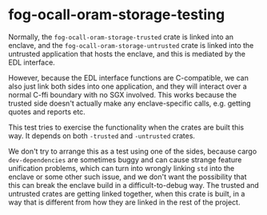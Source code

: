 fog-ocall-oram-storage-testing
==============================

Normally, the `fog-ocall-oram-storage-trusted` crate is linked into an enclave,
and the `fog-ocall-oram-storage-untrusted` crate is linked into the untrusted application
that hosts the enclave, and this is mediated by the EDL interface.

However, because the EDL interface functions are C-compatible, we can also just link
both sides into one application, and they will interact over a normal C-ffi boundary
with no SGX involved. This works because the trusted side doesn't actually make any
enclave-specific calls, e.g. getting quotes and reports etc.

This test tries to exercise the functionality when the crates are built this way.
It depends on both `-trusted` and `-untrusted` crates.

We don't try to arrange this as a test using one of the sides, because cargo
`dev-dependencies` are sometimes buggy and can cause strange feature unification
problems, which can turn into wrongly linking `std` into the enclave or some other
such issue, and we don't want the possibility that this can break the enclave build
in a difficult-to-debug way. The trusted and untrusted crates are getting linked
together, when this crate is built, in a way that is different from how they are
linked in the rest of the project.
